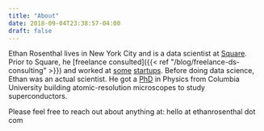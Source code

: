 ```yaml
---
title: "About"
date: 2018-09-04T23:38:57-04:00
draft: false
---
```


Ethan Rosenthal lives in New York City and is a data scientist at [Square](https://squareup.com/). Prior to Square, he [freelance consulted]({{< ref "/blog/freelance-ds-consulting" >}}) and worked at [some](https://www.dia.com/) [startups](https://www.birchbox.com/). Before doing data science, Ethan was an actual scientist. He got a [PhD](https://physics.ethanrosenthal.com/) in Physics from Columbia University building atomic-resolution microscopes to study superconductors.

Please feel free to reach out about anything at: hello at ethanrosenthal dot com
